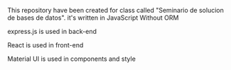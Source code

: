 This repository have been created for class called "Seminario de solucion de bases de datos".
it's written in JavaScript
Without ORM

express.js is used in back-end

React is used in front-end

Material UI is used in components and style
